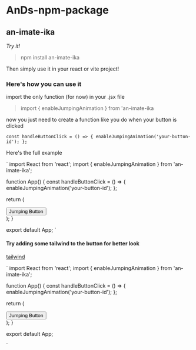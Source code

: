 # AnDs-npm-package

## an-imate-ika

_Try it!_

> npm install an-imate-ika

Then simply use it in your react or vite project!

### Here's how you can use it

import the only function (for now) in your .jsx file
> import { enableJumpingAnimation } from 'an-imate-ika

now you just need to create a function like you do when your button is clicked

` const handleButtonClick = () => {
    enableJumpingAnimation('your-button-id');
  };
`

Here's the full example

`
import React from 'react';
import { enableJumpingAnimation } from 'an-imate-ika';

function App() {
  const handleButtonClick = () => {
    enableJumpingAnimation('your-button-id');
  };

  return (
    <div>
      <button id="your-button-id" onClick={handleButtonClick}>
        Jumping Button
      </button>
    </div>
  );
}

export default App;
`

#### Try adding some tailwind to the button for better look

[tailwind](https://tailwindcss.com/docs/guides/vite)

`
import React from 'react';
import { enableJumpingAnimation } from 'an-imate-ika';

function App() {
  const handleButtonClick = () => {
    enableJumpingAnimation('your-button-id');
  };

  return (
    <div>
      <button id="your-button-id" onClick={handleButtonClick} className="px-6 py-3 bg-teal-800 text-white rounded-lg shadow-md hover:bg-teal-700 transition duration-300">
        Jumping Button
      </button>
    </div>
  );
}

export default App;

`